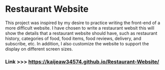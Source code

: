 # Restaurant Website

This project was inspired by my desire to practice writing the front-end of a more difficult website. I have chosen to write a restaurant websit this will show the details that a restaurant website should have, such as restaurant history, categories of food, food items, food reviews, delivery, and subscribe, etc. In addition, I also customize the website to support the display on different screen sizes.

### Link >>> https://kaijeaw34574.github.io/Restaurant-Website/
